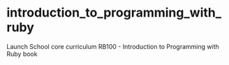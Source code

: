 # introduction_to_programming_with_ruby
Launch School core curriculum RB100 - Introduction to Programming with Ruby book
